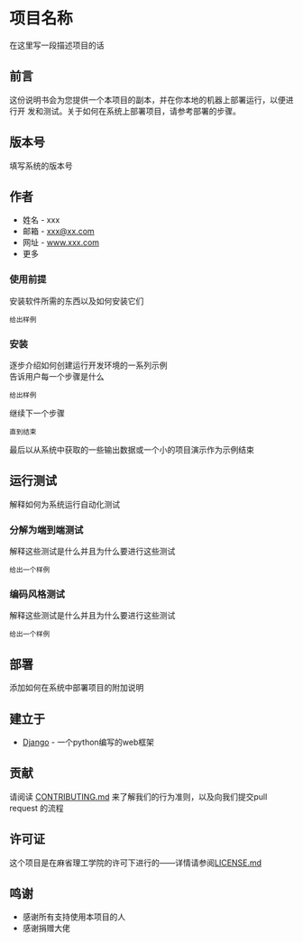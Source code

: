 # 项目名称
在这里写一段描述项目的话

## 前言
这份说明书会为您提供一个本项目的副本，并在你本地的机器上部署运行，以便进行开
发和测试。关于如何在系统上部署项目，请参考部署的步骤。

## 版本号

填写系统的版本号

## 作者

- 姓名 - xxx
- 邮箱 - xxx@xx.com
- 网址 - www.xxx.com
- 更多
 
### 使用前提

安装软件所需的东西以及如何安装它们

```text
给出样例
```

### 安装

逐步介绍如何创建运行开发环境的一系列示例  
告诉用户每一个步骤是什么
```text
给出样例
```
继续下一个步骤

```text
直到结束
```
最后以从系统中获取的一些输出数据或一个小的项目演示作为示例结束

## 运行测试

解释如何为系统运行自动化测试

### 分解为端到端测试

解释这些测试是什么并且为什么要进行这些测试

```text
给出一个样例
```

### 编码风格测试

解释这些测试是什么并且为什么要进行这些测试

```text
给出一个样例
```

## 部署

添加如何在系统中部署项目的附加说明

## 建立于

* [Django](https://www.djangoproject.com/) - 一个python编写的web框架

## 贡献

请阅读 [CONTRIBUTING.md](#) 来了解我们的行为准则，以及向我们提交pull request
的流程

## 许可证
这个项目是在麻省理工学院的许可下进行的——详情请参阅[LICENSE.md](#)

## 鸣谢
* 感谢所有支持使用本项目的人
* 感谢捐赠大佬